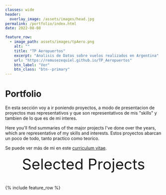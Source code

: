 ```yaml
---
classes: wide
header:
  overlay_image: /assets/images/head.jpg
permalink: /portfolio/index.html
date: 2022-08-08

feature_row:
  - image_path: assets/images/tpAero.png
    alt: ""
    title: "TP Aeropuertos"
    excerpt: "Analisis de Datos sobre vuelos realizados en Argentina"
    url: "https://remusezequiel.github.io/TP_Aeropuertos"
    btn_label: "Ver"
    btn_class: "btn--primary"	
---
```


# Portfolio


En esta sección voy a ir poniendo proyectos, a modo de presentacion de proyectos mas representativos y que 
son representativos de mis "skills" y tambien de lo que es de mi interes.

Here you'll find summaries of the major projects I've done over the years, which
are representative of my skills and interests. Estos proyectos abarcan un poco de todo, tanto practico como teorico.

Se puede ver más de mi en este [curriculum vitae][1]. 



<div style="margin-bottom:1cm" align="center"><font size="55">Selected Projects</font></div>

{% include feature_row %}

<!------------------------------- FOOTER --------------------------------->

[1]: /assets/docs/resume.pdf

[2]: mailto:ezequielremus@gmail.com
